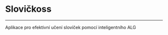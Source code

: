 # Slovičkoss

--------------------

Aplikace pro efektivní učení slovíček pomocí inteligentního ALG
